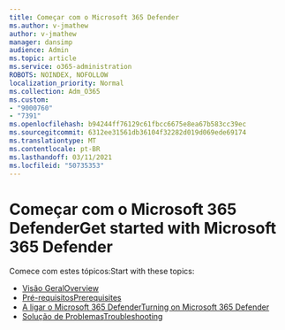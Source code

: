 ```yaml
---
title: Começar com o Microsoft 365 Defender
ms.author: v-jmathew
author: v-jmathew
manager: dansimp
audience: Admin
ms.topic: article
ms.service: o365-administration
ROBOTS: NOINDEX, NOFOLLOW
localization_priority: Normal
ms.collection: Adm_O365
ms.custom:
- "9000760"
- "7391"
ms.openlocfilehash: b94244ff76129c61fbcc6675e8ea67b583cc39ec
ms.sourcegitcommit: 6312ee31561db36104f32282d019d069ede69174
ms.translationtype: MT
ms.contentlocale: pt-BR
ms.lasthandoff: 03/11/2021
ms.locfileid: "50735353"
---
```

# <a name="get-started-with-microsoft-365-defender"></a><span data-ttu-id="0ba67-102">Começar com o Microsoft 365 Defender</span><span class="sxs-lookup"><span data-stu-id="0ba67-102">Get started with Microsoft 365 Defender</span></span>

<span data-ttu-id="0ba67-103">Comece com estes tópicos:</span><span class="sxs-lookup"><span data-stu-id="0ba67-103">Start with these topics:</span></span>

- [<span data-ttu-id="0ba67-104">Visão Geral</span><span class="sxs-lookup"><span data-stu-id="0ba67-104">Overview</span></span>](https://docs.microsoft.com/microsoft-365/security/mtp/microsoft-threat-protection)
- [<span data-ttu-id="0ba67-105">Pré-requisitos</span><span class="sxs-lookup"><span data-stu-id="0ba67-105">Prerequisites</span></span>](https://docs.microsoft.com/microsoft-365/security/mtp/prerequisites)
- [<span data-ttu-id="0ba67-106">A ligar o Microsoft 365 Defender</span><span class="sxs-lookup"><span data-stu-id="0ba67-106">Turning on Microsoft 365 Defender</span></span>](https://docs.microsoft.com/microsoft-365/security/mtp/mtp-enable)
- [<span data-ttu-id="0ba67-107">Solução de Problemas</span><span class="sxs-lookup"><span data-stu-id="0ba67-107">Troubleshooting</span></span>](https://docs.microsoft.com/microsoft-365/security/mtp/troubleshoot)
